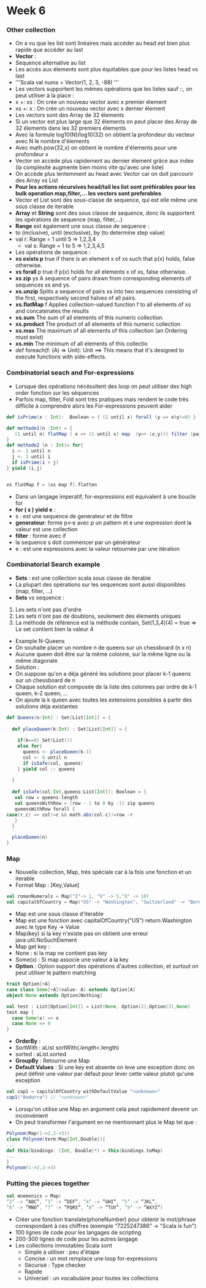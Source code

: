 # Week 6
###
### Other collection

- On a vu que les list sont linéaires mais accéder au head est bien plus rapide que accéder au last
- **Vector** :
- Sequence alternative au list
- Les accès aux élements sont plus équitables que pour les listes head vs last
- '''Scala val nums = Vector(1, 2, 3, -88) '''
- Les vectors supportent les mêmes opérations que les listes sauf ::, on peut utiliser à la place :
 - x +: xs : On crée un nouveau vector avec x premier élement
 - xs +: x : On crée un nouveau vector avec x dernier élement
- Les vectors sont des Array de 32 élements
- Si un vector est plus large que 32 élements on peut placer des Array de 32 élements dans les 32 premiers élements
- Avec la formule log10(N)/log10(32) on obtient la profondeur du vecteur avec N le nombre d'élements
- Avec math.pow(32,x) on obtient le nombre d'élements pour une profondeur x
- Vector on accède plus rapidement au dernier élement grâce aux index  (la complexité augmente bien moins vite qu'avec une liste)
- On accède plus lentemment au head avec Vector car on doit parcourir des Array vs List
- **Pour les actions récursives head/tail les list sont préférables pour les bulk operation map,filter,... les vectors sont preferables**
- Vector et List sont des sous-classe de sequence, qui est elle même une sous classe de iterable
- **Array** et **String** sont des sous classe de sequence, donc ils supportent les opérations de sequence (map, filter,...)
- **Range** est également une sous classe de sequence :
- to (inclusive), until (exclusive), by (to determine step value)
- val r: Range = 1 until 5 => 1,2,3,4
    - val s: Range = 1 to 5 => 1,2,3,4,5
- Les opérations de sequence :
- **xs exists p** true if there is an element x of xs such that p(x) holds, false otherwise.
- **xs forall** p true if p(x) holds for all elements x of xs, false otherwise.
- **xs zip** ys A sequence of pairs drawn from corresponding elements of sequences xs and ys.
- **xs.unzip** Splits a sequence of pairs xs into two sequences consisting of the first, respectively second halves of all pairs.
- **xs.flatMap** f Applies collection-valued function f to all elements of xs and concatenates the results
- **xs.sum** The sum of all elements of this numeric collection.
- **xs.product** The product of all elements of this numeric collection
- **xs.max** The maximum of all elements of this collection (an Ordering must exist)
- **xs.min** The minimum of all elements of this collectio
- def foreach(f: (A) ⇒ Unit): Unit ==> This means that it's designed to execute functions with side-effects.

### Combinatorial seach and For-expressions
- Lorsque des opérations nécéssitent des loop on peut utiliser des high order fonction sur les séquences
- Parfois map, filter, Fold sont très pratiques mais rendent le code très difficile à comprendre alors les For-expressions peuvent aider
```scala
def isPrime(x : Int):  Boolean = { (2 until x) forall (y => x%y!=0) }

def methode1(n :Int) = {
   (1 until n) flatMap ( x => (1 until x) map  (y=> (x,y))) filter (pair =>isPrime(pair._1+pair._2))
}
def methode2 (n : Int)= for{
  i <- 1 until n
  j <- 1 until i
  if isPrime(i + j)
} yield (i,j)


xs flatMap f = (xs map f).flatten

```
- Dans un langage imperatif, for-expressions est équivalent à une boucle for
- **for ( s ) yield e** :
- s : est une sequence de generateur et de filtre
 - **generateur**: forme p<-e avec p un pattern et e une expression dont la valeur est une collection
 - **filter** : forme avec if
 - la sequence s doit commencer par un générateur
- e : est une expressions avec la valeur retournée par une itération

### Combinatorial Search example

- **Sets** : est une collection scala sous classe de iterable
- La plupart des opérations sur les sequences sont aussi disponibles (map, filter, ...)
- **Sets** vs sequence :
1. Les sets n'ont pas d'ordre
2. Les sets n'ont pas de doublons, seulement des élements uniques
3. La méthode de référence est la méthode contain, Set(1,3,4)(4) = true => Le set contient bien la valeur 4
- Example N-Queens
- On souhaite placer un nombre n de queens sur un chessboard (n x n)
- Aucune queen doit être sur la même colonne, sur la même ligne ou la même diagonale
- Solution :
 - On suppose qu'on a déja généré les solutions pour placer k-1 queens sur un chessboard de n
 - Chaque solution est composée de la liste des colonnes par ordre de k-1 queen, k-2 queen, ...
 - On ajoute la k queen avec toutes les extensions possibles à partir des solutions déja existantes
```scala
def Queens(n:Int) : Set[List[Int]] = {
 
  def placeQueen(k:Int) : Set[List[Int]] = {
   
    if(k==0) Set(List())
    else for{
      queens <- placeQueen(k-1)
      col <- 0 until n
      if isSafe(col, queens)
    } yield col :: queens
   
  }
 
  def isSafe(col:Int,queens:List[Int]): Boolean = {
   val row = queens.length
   val queensWithRow = (row - 1 to 0 by -1) zip queens
   queensWithRow forall {
case(r,c) => col!=c && math.abs(col-c)!=row -r
   }
  }

  placeQueen(n)
}
```

### Map

- Nouvelle collection, Map, très spéciale car à la fois une fonction et un iterable
- Format Map : [Key,Value]
```scala
val romanNumerals = Map("I"-> 1, "V" -> 5,"X" -> 10)
val capitalOfCountry = Map("US" -> "Washington", "Switzerland" -> "Bern")
```
- Map est une sous classe d'iterable
- Map est une fonction avec capitalOfCountry("US") return Washington avec le type Key -> Value
- Map(key) si la key n'existe pas on obtient une erreur java.util.NoSuchElement
- Map get key :
- None : si la map ne contient pas key
- Some(x) : Si map associe une valeur à la key
- **Option** : Option support des opérations d'autres collection, et surtout on peut utiliser le pattern matching
```scala
trait Option[+A]
case class Some[+A](value: A) extends Option[A]
object None extends Option[Nothing]
```
```scala
val test : List[Option[Int]] = List(None, Option(2),Option(3),None)
test map {
  case Some(x) => x
  case None => 0
}
```
- **OrderBy** :
- SortWith : aList sortWith(_.length<_.length)
- sorted : aList.sorted
- **GroupBy** : Retourne une Map
- **Default Values** :  Si une key est absente on leve une exception donc on peut définir une valeur par défaut pour lever cette
valeur plutot qu'une exception
```scala
val cap1 = capitalOfCountry withDefaultValue "<unknown>"
cap1("Andorra") // "<unknown>"
```
- Lorsqu'on utilise une Map en argument cela peut rapidement devenir un inconvénient
- On peut transformer l'argument en ne mentionnant plus le Map tel que :
```scala
Polynom(Map(1->2,2->3))
class Polynom(term:Map[Int,Double]){
...
def this(bindings: (Int, Double)*) = this(bindings.toMap)
...
}
Polynom(1->2,2->3)
```
### Putting the pieces together

```scala
val mnemonics = Map(
’2’ -> ”ABC”, ’3’ -> ”DEF”, ’4’ -> ”GHI”, ’5’ -> ”JKL”,
’6’ -> ”MNO”, ’7’ -> ”PQRS”, ’8’ -> ”TUV”, ’9’ -> ”WXYZ”)
```
- Créer une fonction translate(phoneNumber) pour obtenir le mot/phrase correspondant à ces chiffres (exemple “7225247386” -> "Scala is fun")
- 100 lignes de code pour les langages de scripting
- 200-300 lignes de code pour les autres langage
- Les collections immutables Scala sont 
    - Simple à utiliser : peu d'étape
    - Concise : un mot remplace une loop for-expressions
    - Sécurisé : Type checker
    - Rapide 
    - Universel : un vocabulaire pour toutes les collections



